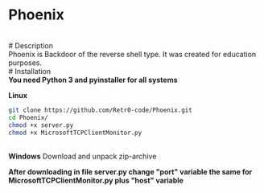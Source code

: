 # Phoenix
<br>
# Description
<br>
Phoenix is Backdoor of the reverse shell type. It was created for education purposes.

<br>
# Installation 
<br>
<b>You need Python 3 and pyinstaller for all systems</b>

<b>Linux</b>
<br>
```sh
git clone https://github.com/Retr0-code/Phoenix.git
cd Phoenix/
chmod +x server.py
chmod +x MicrosoftTCPClientMonitor.py
```
<br>
<b>Windows</b>
Download and unpack zip-archive

<b>After downloading in file server.py change "port" variable the same for MicrosoftTCPClientMonitor.py plus "host" variable</b>
